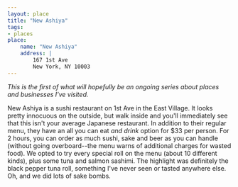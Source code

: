 ```yaml
---
layout: place
title: "New Ashiya"
tags:
- places
place:
    name: "New Ashiya"
    address: |
        167 1st Ave
        New York, NY 10003
---
```


_This is the first of what will hopefully be an ongoing series about places and businesses I've visited._

New Ashiya is a sushi restaurant on 1st Ave in the East Village. It looks pretty innocuous on the outside, but walk inside and you'll immediately see that this isn't your average Japanese restaurant. In addition to their regular menu, they have an all you can eat _and drink_ option for $33 per person. For 2 hours, you can order as much sushi, sake and beer as you can handle (without going overboard--the menu warns of additional charges for wasted food). We opted to try every special roll on the menu (about 10 different kinds), plus some tuna and salmon sashimi. The highlight was definitely the black pepper tuna roll, something I've never seen or tasted anywhere else. Oh, and we did lots of sake bombs.

